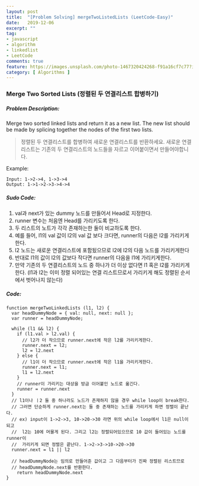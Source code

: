 ```yaml
---
layout: post
title:  "[Problem Solving] mergeTwoListedLists (LeetCode-Easy)"
date:   2019-12-06
excerpt: ""
tag:
- javascript
- algorithm
- linkedlist
- LeetCode
comments: true
feature: https://images.unsplash.com/photo-1467320424268-f91a16cf7c77?ixlib=rb-1.2.1&ixid=eyJhcHBfaWQiOjEyMDd9&auto=format&fit=crop&w=1500&q=80
category: [ Algorithms ]
---
```


### Merge Two Sorted Lists (정렬된 두 연결리스트 합병하기)


##### Problem Description:

Merge two sorted linked lists and return it as a new list. The new list should be made by splicing together the nodes of the first two lists.

> 정렬된 두 연결리스트를 합병하여 새로운 연결리스트를 반환하세요. 새로운 연결리스트는 기존의 두 연결리스트의 노드들을 자르고 이어붙이면서 만들어야합니다.

Example:

```
Input: 1->2->4, 1->3->4
Output: 1->1->2->3->4->4
```

##### Sudo Code:

1. val과 next가 있는 dummy 노드를 만들어서 Head로 지정한다.
2. runner 변수는 처음엔 Head를 가리키도록 한다.
3. 두 리스트의 노트가 각각 존재하는한 둘이 비교하도록 한다.
4. 예를 들어, l1의 val 값이 l2의 val 값 보다 크다면, runner의 다음은 l2를 가리키게 한다. 
5. l2 노드는 새로운 연결리스트에 포함됬으므로 l2에 l2의 다음 노드를 가리키게한다
6. 반대로 l1의 값이 l2의 값보다 작다면 runner의 다음을 l1에 가리키게한다.
7. 만약 기존의 두 연결리스트의 노드 중 하나가 더 이상 없다면 l1 혹은 l2를 가리키게 한다. (l1과 l2는 이미 정렬 되어있는 연결 리스트므로서 가리키게 해도 정렬된 순서에서 벗어나지 않는다)

##### Code:

```
function mergeTwoLinkedLists (l1, l2) {
  var headDummyNode = { val: null, next: null };
  var runner = headDummyNode;

  while (l1 && l2) {
    if (l1.val > l2.val) {
      // l2가 더 작으므로 runner.next에 작은 l2를 가리키게한다.
      runner.next = l2;
      l2 = l2.next
    } else {
      // l1이 더 작으므로 runner.next에 작은 l1을 가리키게한다.
      runner.next = l1;
      l1 = l2.next
    }
    // runner이 가리키는 대상을 방금 이어붙인 노드로 옮긴다.
    runner = runner.next
  }
  // l1이나 ㅣ2 둘 중 하나라도 노드가 존재하지 않을 경우 while loop이 break한다.
  // 그러면 단순하게 runner.next는 둘 중 존재하는 노드를 가리키게 하면 정렬이 끝난다.
  // ex) input이 1->2->3, 10->20->30 라면 위의 while loop에서 l1은 null이 되고
  //  l2는 10에 머물게 된다. 그리고 l2는 정렬되어있으므로 10 값이 들어있는 노드를 runner이
  //  가리키게 되면 정렬은 끝난다. 1->2->3->10->20->30
  runner.next = l1 || l2

  // headDummyNode는 임의로 만들어준 값이고 그 다음부터가 진짜 정렬된 리스트므로
  // headDummyNode.next를 반환한다.
	return headDummyNode.next
}
```



